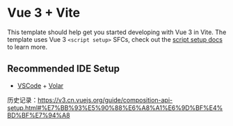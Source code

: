 # Vue 3 + Vite

This template should help get you started developing with Vue 3 in Vite. The template uses Vue 3 `<script setup>` SFCs, check out the [script setup docs](https://v3.vuejs.org/api/sfc-script-setup.html#sfc-script-setup) to learn more.

## Recommended IDE Setup

- [VSCode](https://code.visualstudio.com/) + [Volar](https://marketplace.visualstudio.com/items?itemName=johnsoncodehk.volar)

历史记录：https://v3.cn.vuejs.org/guide/composition-api-setup.html#%E7%BB%93%E5%90%88%E6%A8%A1%E6%9D%BF%E4%BD%BF%E7%94%A8